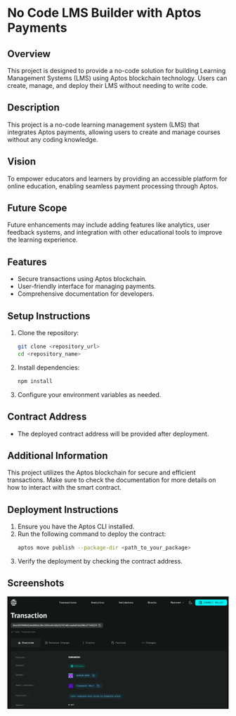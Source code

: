 # No Code LMS Builder with Aptos Payments

## Overview
This project is designed to provide a no-code solution for building Learning Management Systems (LMS) using Aptos blockchain technology. Users can create, manage, and deploy their LMS without needing to write code.

## Description
This project is a no-code learning management system (LMS) that integrates Aptos payments, allowing users to create and manage courses without any coding knowledge.

## Vision
To empower educators and learners by providing an accessible platform for online education, enabling seamless payment processing through Aptos.

## Future Scope
Future enhancements may include adding features like analytics, user feedback systems, and integration with other educational tools to improve the learning experience.

## Features
- Secure transactions using Aptos blockchain.
- User-friendly interface for managing payments.
- Comprehensive documentation for developers.

## Setup Instructions
1. Clone the repository:
   ```bash
   git clone <repository_url>
   cd <repository_name>
   ```
2. Install dependencies:
   ```bash
   npm install
   ```
3. Configure your environment variables as needed.

## Contract Address
- The deployed contract address will be provided after deployment.

## Additional Information
This project utilizes the Aptos blockchain for secure and efficient transactions. Make sure to check the documentation for more details on how to interact with the smart contract.

## Deployment Instructions
1. Ensure you have the Aptos CLI installed.
2. Run the following command to deploy the contract:
   ```bash
   aptos move publish --package-dir <path_to_your_package>
   ```
3. Verify the deployment by checking the contract address.

## Screenshots
![Deployment Screenshot](image-1.png)